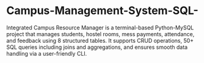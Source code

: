 # Campus-Management-System-SQL-
Integrated Campus Resource Manager is a terminal-based Python-MySQL project that manages students, hostel rooms, mess payments, attendance, and feedback using 8 structured tables. It supports CRUD operations, 50+ SQL queries including joins and aggregations, and ensures smooth data handling via a user-friendly CLI.
